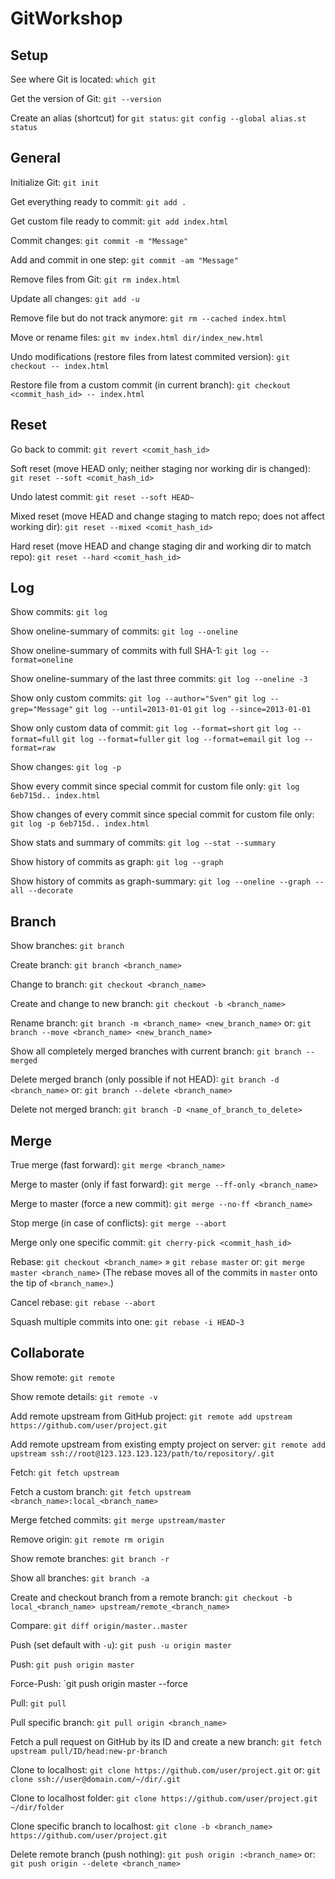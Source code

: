 # GitWorkshop


Setup
-----------

See where Git is located:
`which git`

Get the version of Git:
`git --version`

Create an alias (shortcut) for `git status`:
`git config --global alias.st status`


General
-----------

Initialize Git: `git init`

Get everything ready to commit: `git add .`

Get custom file ready to commit: `git add index.html`

Commit changes:
`git commit -m "Message"`

Add and commit in one step:
`git commit -am "Message"`

Remove files from Git:
`git rm index.html`

Update all changes:
`git add -u`

Remove file but do not track anymore:
`git rm --cached index.html`

Move or rename files:
`git mv index.html dir/index_new.html`

Undo modifications (restore files from latest commited version):
`git checkout -- index.html`

Restore file from a custom commit (in current branch):
`git checkout <commit_hash_id> -- index.html`


Reset
-----------

Go back to commit:
`git revert <comit_hash_id>`

Soft reset (move HEAD only; neither staging nor working dir is changed):
`git reset --soft <comit_hash_id>`

Undo latest commit: `git reset --soft HEAD~ `

Mixed reset (move HEAD and change staging to match repo; does not affect working dir):
`git reset --mixed <comit_hash_id>`

Hard reset (move HEAD and change staging dir and working dir to match repo):
`git reset --hard <comit_hash_id>`


Log
-----------

Show commits:
`git log`

Show oneline-summary of commits:
`git log --oneline`

Show oneline-summary of commits with full SHA-1:
`git log --format=oneline`

Show oneline-summary of the last three commits:
`git log --oneline -3`

Show only custom commits:
`git log --author="Sven"`
`git log --grep="Message"`
`git log --until=2013-01-01`
`git log --since=2013-01-01`

Show only custom data of commit:
`git log --format=short`
`git log --format=full`
`git log --format=fuller`
`git log --format=email`
`git log --format=raw`

Show changes:
`git log -p`

Show every commit since special commit for custom file only:
`git log 6eb715d.. index.html`

Show changes of every commit since special commit for custom file only:
`git log -p 6eb715d.. index.html`

Show stats and summary of commits:
`git log --stat --summary`

Show history of commits as graph:
`git log --graph`

Show history of commits as graph-summary:
`git log --oneline --graph --all --decorate`


Branch
-----------

Show branches:
`git branch`

Create branch:
`git branch <branch_name>`

Change to branch:
`git checkout <branch_name>`

Create and change to new branch:
`git checkout -b <branch_name>`

Rename branch:
`git branch -m <branch_name> <new_branch_name>` or:
`git branch --move <branch_name> <new_branch_name>`

Show all completely merged branches with current branch:
`git branch --merged`

Delete merged branch (only possible if not HEAD):
`git branch -d <branch_name>` or:
`git branch --delete <branch_name>`

Delete not merged branch:
`git branch -D <name_of_branch_to_delete>`


Merge
-----------

True merge (fast forward):
`git merge <branch_name>`

Merge to master (only if fast forward):
`git merge --ff-only <branch_name>`

Merge to master (force a new commit):
`git merge --no-ff <branch_name>`

Stop merge (in case of conflicts):
`git merge --abort`

Merge only one specific commit:
`git cherry-pick <commit_hash_id>`

Rebase:
`git checkout <branch_name>` » `git rebase master`
or:
`git merge master <branch_name>`
(The rebase moves all of the commits in `master` onto the tip of `<branch_name>`.)

Cancel rebase:
`git rebase --abort`

Squash multiple commits into one:
`git rebase -i HEAD~3`


Collaborate
-----------

Show remote:
`git remote`

Show remote details:
`git remote -v`

Add remote upstream from GitHub project:
`git remote add upstream https://github.com/user/project.git`

Add remote upstream from existing empty project on server:
`git remote add upstream ssh://root@123.123.123.123/path/to/repository/.git`

Fetch:
`git fetch upstream`

Fetch a custom branch:
`git fetch upstream <branch_name>:local_<branch_name>`

Merge fetched commits:
`git merge upstream/master`

Remove origin:
`git remote rm origin`

Show remote branches:
`git branch -r`

Show all branches:
`git branch -a`

Create and checkout branch from a remote branch:
`git checkout -b local_<branch_name> upstream/remote_<branch_name>`

Compare:
`git diff origin/master..master`

Push (set default with `-u`):
`git push -u origin master`

Push:
`git push origin master`

Force-Push:
`git push origin master --force

Pull:
`git pull`

Pull specific branch:
`git pull origin <branch_name>`

Fetch a pull request on GitHub by its ID and create a new branch:
`git fetch upstream pull/ID/head:new-pr-branch`

Clone to localhost:
`git clone https://github.com/user/project.git` or:
`git clone ssh://user@domain.com/~/dir/.git`

Clone to localhost folder:
`git clone https://github.com/user/project.git ~/dir/folder`

Clone specific branch to localhost:
`git clone -b <branch_name> https://github.com/user/project.git`

Delete remote branch (push nothing):
`git push origin :<branch_name>` or:
`git push origin --delete <branch_name>`
